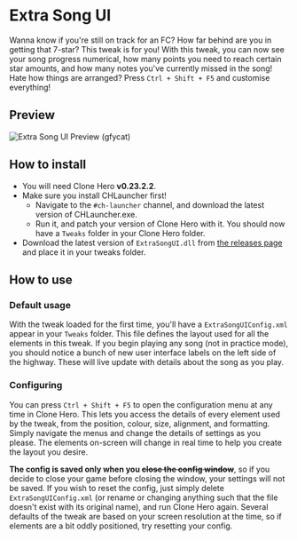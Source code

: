 # Extra Song UI
Wanna know if you're still on track for an FC? How far behind are you in getting that 7-star? This tweak is for you!
With this tweak, you can now see your song progress numerical, how many points you need to reach certain star amounts, and how many notes you've currently missed in the song! Hate how things are arranged? Press `Ctrl + Shift + F5` and customise everything!

## Preview
![Extra Song UI Preview (gfycat)](https://giant.gfycat.com/GrouchyEarlyIggypops.gif)

## How to install
- You will need Clone Hero **v0.23.2.2**.
- Make sure you install CHLauncher first!
  - Navigate to the `#ch-launcher` channel, and download the latest version of CHLauncher.exe.
  - Run it, and patch your version of Clone Hero with it. You should now have a `Tweaks` folder in your Clone Hero folder.
- Download the latest version of `ExtraSongUI.dll` from [the releases page](https://github.com/Biendeo/My-Clone-Hero-Tweaks/releases) and place it in your tweaks folder.

## How to use
### Default usage
With the tweak loaded for the first time, you'll have a `ExtraSongUIConfig.xml` appear in your `Tweaks` folder. This file defines the layout used for all the elements in this tweak. If you begin playing any song (not in practice mode), you should notice a bunch of new user interface labels on the left side of the highway. These will live update with details about the song as you play.

### Configuring
You can press `Ctrl + Shift + F5` to open the configuration menu at any time in Clone Hero. This lets you access the details of every element used by the tweak, from the position, colour, size, alignment, and formatting. Simply navigate the menus and change the details of settings as you please. The elements on-screen will change in real time to help you create the layout you desire.

**The config is saved only when you ~~close the config window~~**, so if you decide to close your game before closing the window, your settings will not be saved. If you wish to reset the config, just simply delete `ExtraSongUIConfig.xml` (or rename or changing anything such that the file doesn't exist with its original name), and run Clone Hero again. Several defaults of the tweak are based on your screen resolution at the time, so if elements are a bit oddly positioned, try resetting your config.